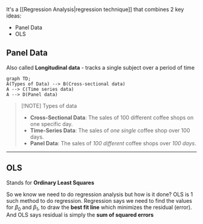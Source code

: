 It's a [[Regression Analysis|regression technique]] that combines 2 key ideas:
- Panel Data
- OLS

## Panel Data
Also called **Longitudinal data** - tracks a single subject over a period of time


```mermaid
graph TD;
A(Types of Data) --> B(Cross-sectional data)
A --> C(Time series data)
A --> D(Panel data)
```

> [!NOTE] Types of data
> 
 >   - **Cross-Sectional Data**: The sales of 100 different coffee shops on one specific day.
 >   - **Time-Series Data**: The sales of _one single_ coffee shop over 100 days.
 >  - **Panel Data**: The sales of _100 different_ coffee shops over _100 days_.
 
---

## OLS
Stands for **Ordinary Least Squares**

So we know we need to do regression analysis but how is it done?
OLS is 1 such method to do regression.
Regression says we need to find the values for $\beta_0$ and $\beta_1$, to draw the **best fit line** which minimizes the residual (error). And OLS says residual is simply the **sum of squared errors**



